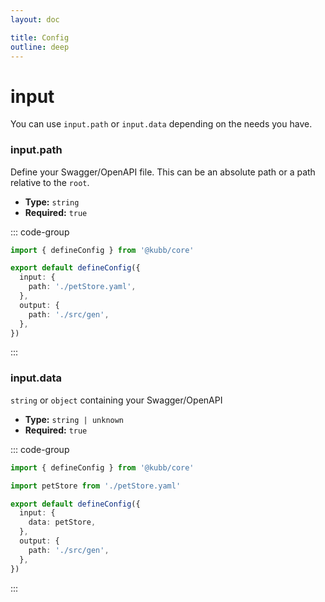 ```yaml
---
layout: doc

title: Config
outline: deep
---
```


# input

You can use `input.path` or `input.data` depending on the needs you have.

### input.path

Define your Swagger/OpenAPI file. This can be an absolute path or a path relative to the `root`.

- **Type:** `string` <br/>
- **Required:** `true`

::: code-group

```typescript [kubb.config.ts]
import { defineConfig } from '@kubb/core'

export default defineConfig({
  input: {
    path: './petStore.yaml',
  },
  output: {
    path: './src/gen',
  },
})
```

:::

### input.data

`string` or `object` containing your Swagger/OpenAPI

- **Type:** `string | unknown` <br/>
- **Required:** `true`

::: code-group

```typescript [kubb.config.ts]
import { defineConfig } from '@kubb/core'

import petStore from './petStore.yaml'

export default defineConfig({
  input: {
    data: petStore,
  },
  output: {
    path: './src/gen',
  },
})
```

:::
